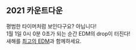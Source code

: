 ## 2021 카운트다운

평범한 타이머처럼 보인다구요? 아닙니다!  
1월 1일 0시 0분 0초가 되는 순간 EDM의 drop이 터진다!  
새해를 <a href="https://www.youtube.com/watch?v=9flXyzcSfT4&ab_channel=R3HAB">최고의 EDM</a>과 함께하세요.